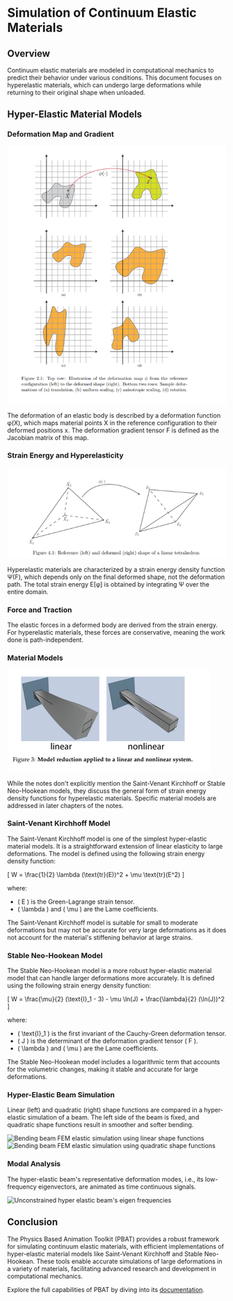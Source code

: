 # Simulation of Continuum Elastic Materials

## Overview

Continuum elastic materials are modeled in computational mechanics to predict their behavior under various conditions. This document focuses on hyperelastic materials, which can undergo large deformations while returning to their original shape when unloaded.

## Hyper-Elastic Material Models

### Deformation Map and Gradient

![deformation map](media/deformation_map.png)

The deformation of an elastic body is described by a deformation function φ(X), which maps material points X in the reference configuration to their deformed positions x. The deformation gradient tensor F is defined as the Jacobian matrix of this map.

### Strain Energy and Hyperelasticity

![linear tetrahedron](media/linear_tetrahedron.png)

Hyperelastic materials are characterized by a strain energy density function Ψ(F), which depends only on the final deformed shape, not the deformation path. The total strain energy E[φ] is obtained by integrating Ψ over the entire domain.

### Force and Traction

The elastic forces in a deformed body are derived from the strain energy. For hyperelastic materials, these forces are conservative, meaning the work done is path-independent.

### Material Models

![model reduction](media/model_reduction.png)

While the notes don't explicitly mention the Saint-Venant Kirchhoff or Stable Neo-Hookean models, they discuss the general form of strain energy density functions for hyperelastic materials. Specific material models are addressed in later chapters of the notes.

### Saint-Venant Kirchhoff Model

The Saint-Venant Kirchhoff model is one of the simplest hyper-elastic material models. It is a straightforward extension of linear elasticity to large deformations. The model is defined using the following strain energy density function:

\[ W = \frac{1}{2} \lambda (\text{tr}(E))^2 + \mu \text{tr}(E^2) \]

where:
- \( E \) is the Green-Lagrange strain tensor.
- \( \lambda \) and \( \mu \) are the Lame coefficients.

The Saint-Venant Kirchhoff model is suitable for small to moderate deformations but may not be accurate for very large deformations as it does not account for the material's stiffening behavior at large strains.

### Stable Neo-Hookean Model

The Stable Neo-Hookean model is a more robust hyper-elastic material model that can handle larger deformations more accurately. It is defined using the following strain energy density function:

\[ W = \frac{\mu}{2} (\text{I}_1 - 3) - \mu \ln(J) + \frac{\lambda}{2} (\ln(J))^2 \]

where:
- \( \text{I}_1 \) is the first invariant of the Cauchy-Green deformation tensor.
- \( J \) is the determinant of the deformation gradient tensor \( F \).
- \( \lambda \) and \( \mu \) are the Lame coefficients.

The Stable Neo-Hookean model includes a logarithmic term that accounts for the volumetric changes, making it stable and accurate for large deformations.

### Hyper-Elastic Beam Simulation

Linear (left) and quadratic (right) shape functions are compared in a hyper-elastic simulation of a beam. The left side of the beam is fixed, and quadratic shape functions result in smoother and softer bending.

<p float="left">
  <img src="https://github.com/antoinebou12/PhysicsBasedAnimationToolkit/blob/master/docs/imgs/beam.bending.order.1.png" width="250" alt="Bending beam FEM elastic simulation using linear shape functions" />
  <img src="https://github.com/antoinebou12/PhysicsBasedAnimationToolkit/blob/master/docs/imgs/beam.bending.order.2.png" width="250" alt="Bending beam FEM elastic simulation using quadratic shape functions" /> 
</p>

### Modal Analysis

The hyper-elastic beam's representative deformation modes, i.e., its low-frequency eigenvectors, are animated as time continuous signals.

<p float="left">
    <img src="https://github.com/antoinebou12/PhysicsBasedAnimationToolkit/blob/master/docs/imgs/beam.modes.gif" width="250" alt="Unconstrained hyper elastic beam's eigen frequencies" />
</p>

## Conclusion

The Physics Based Animation Toolkit (PBAT) provides a robust framework for simulating continuum elastic materials, with efficient implementations of hyper-elastic material models like Saint-Venant Kirchhoff and Stable Neo-Hookean. These tools enable accurate simulations of large deformations in a variety of materials, facilitating advanced research and development in computational mechanics.

Explore the full capabilities of PBAT by diving into its [documentation](http://www.femdefo.org/).